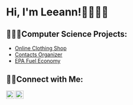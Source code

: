 <h1>Hi, I'm Leeann!👩🏻👋🏻</h1>

<h2>👩🏻‍💻Computer Science Projects:</h2>

- [Online Clothing Shop](https://github.com/gitgriddy/TEST)
- [Contacts Organizer](https://github.com/gitgriddy/TEST)
- [EPA Fuel Economy](https://github.com/gitgriddy/TEST)

<h2>🤳🏻Connect with Me:</h2>

[<img align="left" alt="Leeann Huntzinger| LinkedIn" width="22px" src="https://cdn.jsdelivr.net/npm/simple-icons@v3/icons/linkedin.svg" />][linkedin]
[<img align="left" alt="Leeannsphotoss| Instagram" width="22px" src="https://cdn.jsdelivr.net/npm/simple-icons@v3/icons/instagram.svg" />][instagram]


[instagram]:https://www.instagram.com/leeannsphotoss/
[linkedin]:https://www.LinkedIn.com/in/LeeannHuntzinger


<!--
**gitgriddy/gitgriddy** is a ✨ _special_ ✨ repository because its `README.md` (this file) appears on your GitHub profile.

Here are some ideas to get you started:

- 🔭 I’m currently working on ...
- 🌱 I’m currently learning ...
- 👯 I’m looking to collaborate on ...
- 🤔 I’m looking for help with ...
- 💬 Ask me about ...
- 📫 How to reach me: ...
- 😄 Pronouns: ...
- ⚡ Fun fact: ...
-->
